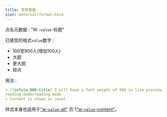 ```yaml
---
title: 字体重量
icon: material/format-bold
---
```


点名元数据 : "W -`value`-标题"

已接受的格式`value`数字 :

- 100至900人(增加100人)
- 大胆
- 更大胆
- 轻点

用法 :

```md
> [!info|w-900-title] I will have a font weight of 900 in live preview and 
reading mode/reading mode
> Content is shown as usual
```

样式本身也适用于["w-`value`-all"](../combined-styling/page-24.md)
页:1["w-`value`-content"](../content-styling/page-14.md)。

